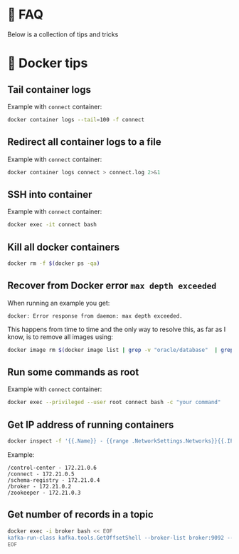# 🙋 FAQ

Below is a collection of tips and tricks

# 🐳 Docker tips

## Tail container logs

Example with `connect` container:

```bash
docker container logs --tail=100 -f connect
```

## Redirect all container logs to a file

Example with `connect` container:

```bash
docker container logs connect > connect.log 2>&1
```

## SSH into container

Example with `connect` container:

```bash
docker exec -it connect bash
```

## Kill all docker containers

```bash
docker rm -f $(docker ps -qa)
```

## Recover from Docker error `max depth exceeded`

When running an example you get:

```log
docker: Error response from daemon: max depth exceeded.
```

This happens from time to time and the only way to resolve this, as far as I know, is to remove all images using:

```bash
docker image rm $(docker image list | grep -v "oracle/database"  | grep -v "db-prebuilt" | awk 'NR>1 {print $3}') -f
```

## Run some commands as root

Example with `connect` container:

```bash
docker exec --privileged --user root connect bash -c "your command"
```

## Get IP address of running containers

```bash
docker inspect -f '{{.Name}} - {{range .NetworkSettings.Networks}}{{.IPAddress}}{{end}}' $(docker ps -aq)
```

Example:

```
/control-center - 172.21.0.6
/connect - 172.21.0.5
/schema-registry - 172.21.0.4
/broker - 172.21.0.2
/zookeeper - 172.21.0.3
```

## Get number of records in a topic

```bash
docker exec -i broker bash << EOF
kafka-run-class kafka.tools.GetOffsetShell --broker-list broker:9092 --topic a-topic --time -1 | awk -F ":" '{sum += \$3} END {print sum}'
EOF
```
